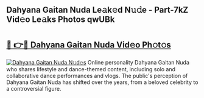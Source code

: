 ## Dahyana Gaitan Nuda Le𝚊k𝚎d N𝚞𝚍e - Part-7kZ Vid𝚎o Le𝚊ks Photos qwUBk

# <h2><a href="http://fbegwg9.evod.top/?m=Dahyana+Gaitan+Nuda">🔗 👉🔴 Dahyana Gaitan Nuda Vid𝚎o Ph𝚘t𝚘s</a></h2>

[![Dahyana Gaitan Nuda N𝚞d𝚎s](https://i.imgur.com/8V9OHl7.gif)](http://fbegwg9.evod.top/?m=Dahyana+Gaitan+Nuda)
Online personality Dahyana Gaitan Nuda who shares lifestyle and dance-themed content, including solo and collaborative dance performances and vlogs. The public's perception of Dahyana Gaitan Nuda has shifted over the years, from a beloved celebrity to a controversial figure. 
